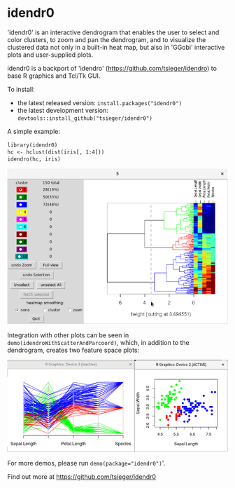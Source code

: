 # idendr0

'idendr0' is an interactive dendrogram that enables the user to select 
and color clusters, to zoom and pan the dendrogram, and to visualize 
the clustered data not only in a built-in heat map, but also in 'GGobi' 
interactive plots and user-supplied plots. 

idendr0 is a backport of 'idendro' (https://github.com/tsieger/idendro) 
to base R graphics and Tcl/Tk GUI.

To install:

* the latest released version: `install.packages("idendr0")`
* the latest development version: `devtools::install_github("tsieger/idendr0")`

A simple example:

    library(idendr0)
    hc <- hclust(dist(iris[, 1:4]))
    idendro(hc, iris)

![Example](/man/figures/idendr0_1.png?raw=true "Simple example.")

Integration with other plots can be seen in `demo(idendroWithScatterAndParcoord)`, 
which, in addition to the dendrogram, creates two feature space plots:

![Example](/man/figures/idendr0_2.png?raw=true "Integration with other plots.")

For more demos, please run `demo(package="idendr0")`'.

Find out more at https://github.com/tsieger/idendr0
